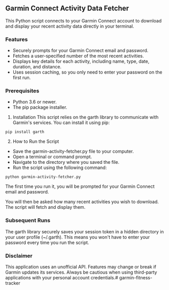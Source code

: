 ## Garmin Connect Activity Data Fetcher
This Python script connects to your Garmin Connect account to download and display your recent activity data directly in your terminal.

### Features
- Securely prompts for your Garmin Connect email and password.
- Fetches a user-specified number of the most recent activities.
- Displays key details for each activity, including name, type, date, duration, and distance.
- Uses session caching, so you only need to enter your password on the first run.

### Prerequisites
- Python 3.6 or newer.
- The pip package installer.

1. Installation
This script relies on the garth library to communicate with Garmin's services. You can install it using pip:

`pip install garth`

2. How to Run the Script
- Save the garmin-activity-fetcher.py file to your computer.
- Open a terminal or command prompt.
- Navigate to the directory where you saved the file.
- Run the script using the following command:

`python garmin-activity-fetcher.py`

The first time you run it, you will be prompted for your Garmin Connect email and password.

You will then be asked how many recent activities you wish to download. The script will fetch and display them.

### Subsequent Runs
The garth library securely saves your session token in a hidden directory in your user profile (~/.garth). This means you won't have to enter your password every time you run the script.

### Disclaimer
This application uses an unofficial API. Features may change or break if Garmin updates its services. Always be cautious when using third-party applications with your personal account credentials.# garmin-fitness-tracker
